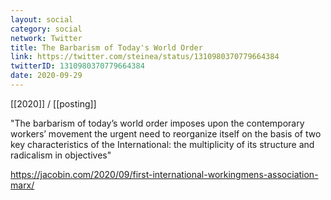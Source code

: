 ```yaml
---
layout: social
category: social
network: Twitter
title: The Barbarism of Today's World Order
link: https://twitter.com/steinea/status/1310980370779664384
twitterID: 1310980370779664384
date: 2020-09-29
---
```


[[2020]] / [[posting]]

"The barbarism of today’s world order imposes upon the contemporary workers’ movement the urgent need to reorganize itself on the basis of two key characteristics of the International: the multiplicity of its structure and radicalism in objectives"

<https://jacobin.com/2020/09/first-international-workingmens-association-marx/>
